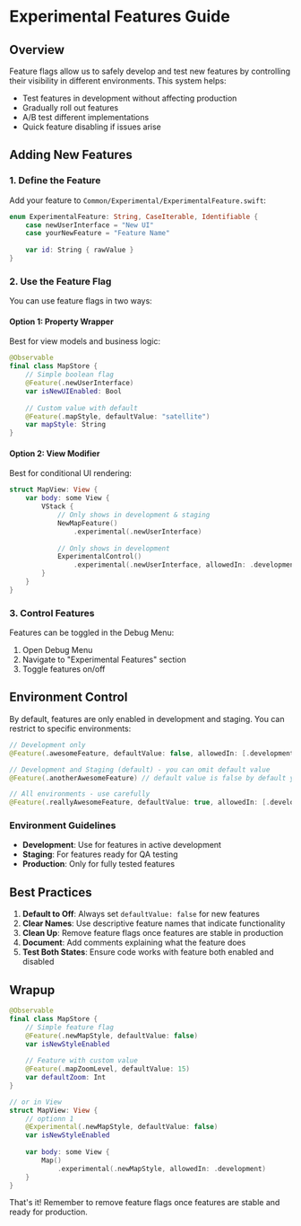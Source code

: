 # Experimental Features Guide

## Overview
Feature flags allow us to safely develop and test new features by controlling their visibility in different environments. This system helps:
- Test features in development without affecting production
- Gradually roll out features
- A/B test different implementations
- Quick feature disabling if issues arise

## Adding New Features

### 1. Define the Feature
Add your feature to `Common/Experimental/ExperimentalFeature.swift`:

```swift
enum ExperimentalFeature: String, CaseIterable, Identifiable {
    case newUserInterface = "New UI"
    case yourNewFeature = "Feature Name"
    
    var id: String { rawValue }
}
```

### 2. Use the Feature Flag

You can use feature flags in two ways:

#### Option 1: Property Wrapper
Best for view models and business logic:

```swift
@Observable 
final class MapStore {
    // Simple boolean flag
    @Feature(.newUserInterface)
    var isNewUIEnabled: Bool
    
    // Custom value with default
    @Feature(.mapStyle, defaultValue: "satellite")
    var mapStyle: String
}
```

#### Option 2: View Modifier
Best for conditional UI rendering:

```swift
struct MapView: View {
    var body: some View {
        VStack {
            // Only shows in development & staging
            NewMapFeature()
                .experimental(.newUserInterface)
            
            // Only shows in development
            ExperimentalControl()
                .experimental(.newUserInterface, allowedIn: .development)
        }
    }
}
```

### 3. Control Features

Features can be toggled in the Debug Menu:
1. Open Debug Menu
2. Navigate to "Experimental Features" section
3. Toggle features on/off

## Environment Control

By default, features are only enabled in development and staging. You can restrict to specific environments:

```swift
// Development only
@Feature(.awesomeFeature, defaultValue: false, allowedIn: [.development])

// Development and Staging (default) - you can omit default value
@Feature(.anotherAwesomeFeature) // default value is false by default you can omit it

// All environments - use carefully
@Feature(.reallyAwesomeFeature, defaultValue: true, allowedIn: [.development, .staging, .production])
```

### Environment Guidelines
- **Development**: Use for features in active development
- **Staging**: For features ready for QA testing
- **Production**: Only for fully tested features

## Best Practices

1. **Default to Off**: Always set `defaultValue: false` for new features
2. **Clear Names**: Use descriptive feature names that indicate functionality
3. **Clean Up**: Remove feature flags once features are stable in production
4. **Document**: Add comments explaining what the feature does
5. **Test Both States**: Ensure code works with feature both enabled and disabled

## Wrapup

```swift
@Observable
final class MapStore {
    // Simple feature flag
    @Feature(.newMapStyle, defaultValue: false)
    var isNewStyleEnabled
    
    // Feature with custom value
    @Feature(.mapZoomLevel, defaultValue: 15)
    var defaultZoom: Int
}

// or in View
struct MapView: View {
    // optionn 1
    @Experimental(.newMapStyle, defaultValue: false)
    var isNewStyleEnabled
    
    var body: some View {
        Map()
            .experimental(.newMapStyle, allowedIn: .development)
    }
}
```

That's it! Remember to remove feature flags once features are stable and ready for production.
